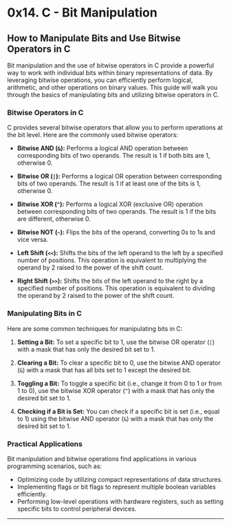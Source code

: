 # 0x14. C - Bit Manipulation

## How to Manipulate Bits and Use Bitwise Operators in C

Bit manipulation and the use of bitwise operators in C provide a powerful way to work with individual bits within binary representations of data. By leveraging bitwise operations, you can efficiently perform logical, arithmetic, and other operations on binary values. This guide will walk you through the basics of manipulating bits and utilizing bitwise operators in C.

### Bitwise Operators in C

C provides several bitwise operators that allow you to perform operations at the bit level. Here are the commonly used bitwise operators:

- **Bitwise AND (`&`):** Performs a logical AND operation between corresponding bits of two operands. The result is 1 if both bits are 1, otherwise 0.

- **Bitwise OR (`|`):** Performs a logical OR operation between corresponding bits of two operands. The result is 1 if at least one of the bits is 1, otherwise 0.

- **Bitwise XOR (`^`):** Performs a logical XOR (exclusive OR) operation between corresponding bits of two operands. The result is 1 if the bits are different, otherwise 0.

- **Bitwise NOT (`~`):** Flips the bits of the operand, converting 0s to 1s and vice versa.

- **Left Shift (`<<`):** Shifts the bits of the left operand to the left by a specified number of positions. This operation is equivalent to multiplying the operand by 2 raised to the power of the shift count.

- **Right Shift (`>>`):** Shifts the bits of the left operand to the right by a specified number of positions. This operation is equivalent to dividing the operand by 2 raised to the power of the shift count.

### Manipulating Bits in C

Here are some common techniques for manipulating bits in C:

1. **Setting a Bit:** To set a specific bit to 1, use the bitwise OR operator (`|`) with a mask that has only the desired bit set to 1.

2. **Clearing a Bit:** To clear a specific bit to 0, use the bitwise AND operator (`&`) with a mask that has all bits set to 1 except the desired bit.

3. **Toggling a Bit:** To toggle a specific bit (i.e., change it from 0 to 1 or from 1 to 0), use the bitwise XOR operator (`^`) with a mask that has only the desired bit set to 1.

4. **Checking if a Bit is Set:** You can check if a specific bit is set (i.e., equal to 1) using the bitwise AND operator (`&`) with a mask that has only the desired bit set to 1.

### Practical Applications

Bit manipulation and bitwise operations find applications in various programming scenarios, such as:

- Optimizing code by utilizing compact representations of data structures.
- Implementing flags or bit flags to represent multiple boolean variables efficiently.
- Performing low-level operations with hardware registers, such as setting specific bits to control peripheral devices.
---
